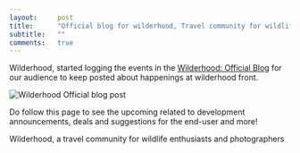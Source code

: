 ```yaml
---
layout:     post
title:      "Official blog for wilderhood, Travel community for wildlife"
subtitle:   ""
comments:   true
---
```


<p>
Wilderhood, started logging the events in the <a href="http://blog.wilderhood.com">Wilderhood: Official Blog</a> for our audience to keep posted about happenings at wilderhood front.
</p>

<img src="{{ site.baseurl }}/img/2015-02-08/portrait.png" alt="Wilderhood Official blog post">

<p>
Do follow this page to see the upcoming related to development announcements, deals and suggestions for the end-user and more!
</p>

<p>
<a href="http://wilderhood.com" style="text-decoration:none"> Wilderhood, a travel community for wildlife enthusiasts and photographers</a>
</p>

